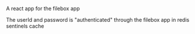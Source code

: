 A react app for the filebox app

The userId and password is "authenticated" through the filebox app in redis sentinels cache

